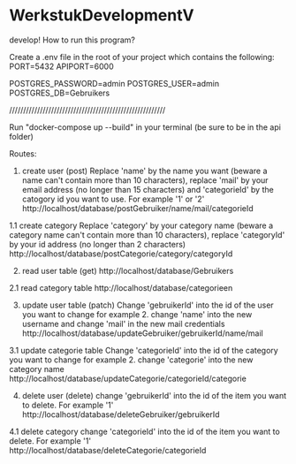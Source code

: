 # WerkstukDevelopmentV
develop!
How to run this program?


Create a .env file in the root of your project which contains the following:
PORT=5432
APIPORT=6000

POSTGRES_PASSWORD=admin
POSTGRES_USER=admin
POSTGRES_DB=Gebruikers

////////////////////////////////////////////////////////

Run "docker-compose up --build" in your terminal (be sure to be in the api folder)

Routes:
1. create user (post)
Replace 'name' by the name you want (beware a name can't contain more than 10 characters), replace 'mail' by your email address (no longer than 15 characters) and 'categorieId' by the catogory id you want to use. For example '1' or '2'
http://localhost/database/postGebruiker/name/mail/categorieId

1.1 create category
Replace 'category' by your category name (beware a category name can't contain more than 10 characters), replace 'categoryId' by your id address (no longer than 2 characters)
http://localhost/database/postCategorie/category/categoryId

2. read user table (get)
http://localhost/database/Gebruikers

2.1 read category table
http://localhost/database/categorieen

3. update user table (patch)
Change 'gebruikerId' into the id of the user you want to change for example 2. change 'name' into the new username and change 'mail' in the new mail credentials
http://localhost/database/updateGebruiker/gebruikerId/name/mail

3.1 update categorie table
Change 'categorieId' into the id of the category you want to change for example 2. change 'categorie' into the new category name
http://localhost/database/updateCategorie/categorieId/categorie

4. delete user (delete)
change 'gebruikerId' into the id of the item you want to delete. For example '1'
http://localhost/database/deleteGebruiker/gebruikerId

4.1 delete category
change 'categorieId' into the id of the item you want to delete. For example '1'
http://localhost/database/deleteCategorie/categorieId
